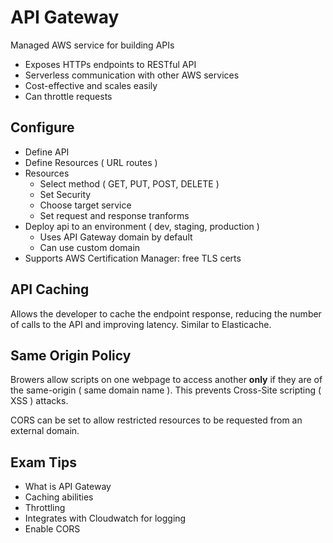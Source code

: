 # API Gateway #

Managed AWS service for building APIs

- Exposes HTTPs endpoints to RESTful API
- Serverless communication with other AWS services
- Cost-effective and scales easily
- Can throttle requests


## Configure ##

- Define API
- Define Resources ( URL routes )
- Resources
    - Select method ( GET, PUT, POST, DELETE )
    - Set Security
    - Choose target service
    - Set request and response tranforms
- Deploy api to an environment ( dev, staging, production )
    - Uses API Gateway domain by default
    - Can use custom domain
- Supports AWS Certification Manager: free TLS certs

## API Caching ##

Allows the developer to cache the endpoint response, reducing the number of calls to the API and improving latency. Similar to Elasticache.

## Same Origin Policy ##

Browers allow scripts on one webpage to access another **only** if they are of the same-origin ( same domain name ). This prevents Cross-Site scripting ( XSS ) attacks.

CORS can be set to allow restricted resources to be requested from an external domain.

## Exam Tips ##

- What is API Gateway
- Caching abilities
- Throttling
- Integrates with Cloudwatch for logging
- Enable CORS
